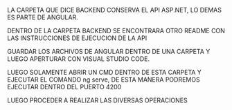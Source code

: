 LA CARPETA QUE DICE BACKEND CONSERVA EL API ASP.NET, LO DEMAS ES PARTE DE ANGULAR.

DENTRO DE LA CARPETA BACKEND SE ENCONTRARA OTRO README CON LAS INSTRUCCIONES DE EJECUCION DE LA API

GUARDAR LOS ARCHIVOS DE ANGULAR DENTRO DE UNA CARPETA Y LUEGO APERTURAR CON VISUAL STUDIO CODE.

LUEGO SOLAMENTE ABRIR UN CMD DENTRO DE ESTA CARPETA Y EJECUTAR EL COMANDO ng serve, DE ESTA MANERA PODREMOS EJECUTAR DENTRO DEL PUERTO 4200

LUEGO PROCEDER A REALIZAR LAS DIVERSAS OPERACIONES

